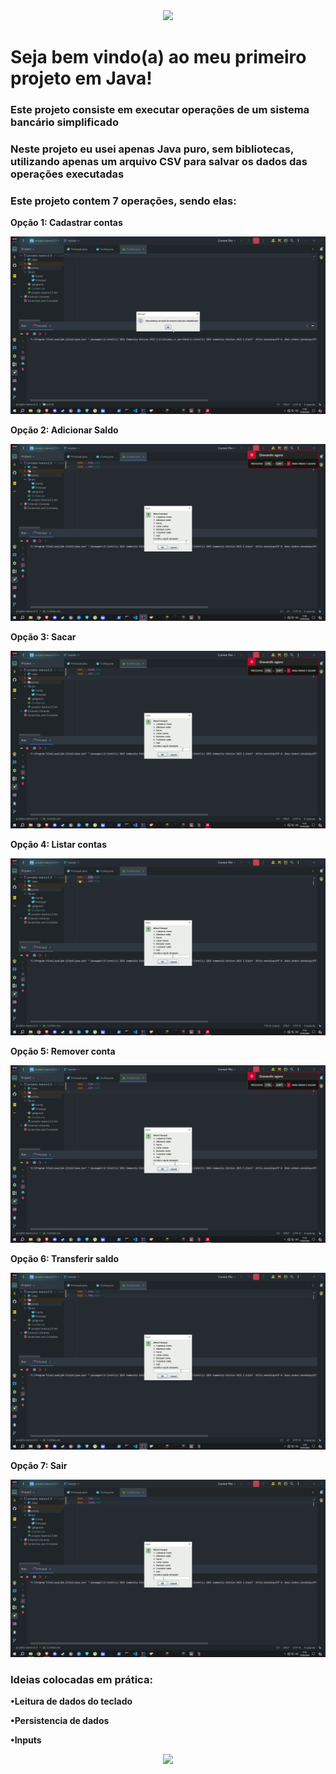 <div align="center" height="40%">
  <img height="200" src="https://user-images.githubusercontent.com/25181517/117201156-9a724800-adec-11eb-9a9d-3cd0f67da4bc.png">
</div>

# Seja bem vindo(a) ao meu primeiro projeto em Java! 

### Este projeto consiste em executar operações de um sistema bancário simplificado
### Neste projeto eu usei apenas Java puro, sem bibliotecas, utilizando apenas um arquivo CSV para salvar os dados das operações executadas

### Este projeto contem 7 operações, sendo elas:


<p><b>Opção 1: Cadastrar contas</b></p>
<p align= "center" >
 <img width="auto" height="auto" src="./prints/Gif opção 1.gif" >
</p> 
<p><b>Opção 2: Adicionar Saldo</b></p>
<p align= "center" >
 <img width="auto" height="auto" src="./prints/Gif opção 2.gif" >
</p>

<p><b>Opção 3: Sacar</b></p>
<p align= "center" >
 <img width="auto" height="auto" src="./prints/Gif opção 3.gif" >
</p>

<p><b>Opção 4: Listar contas</b></p>
<p align= "center" >
 <img width="auto" height="auto" src="./prints/Gif opção 4.gif" >
</p>

<p><b>Opção 5: Remover conta</b></p>
<p align= "center" >
 <img width="auto" height="auto" src="./prints/Gif opção 5.gif" >
</p>

<p><b>Opção 6: Transferir saldo</b></p>
<p align= "center" >
 <img width="auto" height="auto" src="./prints/Gif opção 6.gif" >
</p>

<p><b>Opção 7: Sair</b></p>
<p align= "center" >
 <img width="auto" height="auto" src="./prints/Gif opção 7.gif" >
</p>



### Ideias colocadas em prática:

<p><b>&#x2022;Leitura de dados do teclado</b></p>

<p><b>&#x2022;Persistencia de dados</b></p>

<p><b>&#x2022;Inputs</b></p>

<div align="center" height="40%">
  <img height="200" src="https://user-images.githubusercontent.com/25181517/117201156-9a724800-adec-11eb-9a9d-3cd0f67da4bc.png">
</div>
